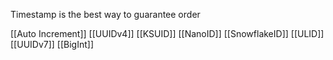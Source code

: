 
Timestamp is the best way to guarantee order

[[Auto Increment]]
[[UUIDv4]]
[[KSUID]]
[[NanoID]]
[[SnowflakeID]]
[[ULID]]
[[UUIDv7]]
[[BigInt]]